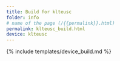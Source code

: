 ```yaml
---
title: Build for klteusc
folder: info
# name of the page (/{{permalink}}.html)
permalink: klteusc_build.html
device: klteusc
---
```

{% include templates/device_build.md %}
